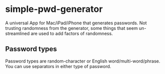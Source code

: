 # simple-pwd-generator
A universal App for Mac/iPad/iPhone that generates passwords. Not trusting randomness from the generator, some things that seem un-streamlined are used to add factors of randomness. 

## Password types
Password types are random-character or English word/multi-word/phrase. You can use separators in either type of password.
